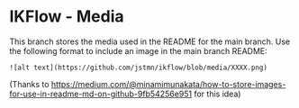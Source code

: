 # IKFlow - Media
This branch stores the media used in the README for the main branch. Use the following format to include an image in the main branch README:
```
![alt text](https://github.com/jstmn/ikflow/blob/media/XXXX.png)
```

(Thanks to https://medium.com/@minamimunakata/how-to-store-images-for-use-in-readme-md-on-github-9fb54256e951 for this idea)